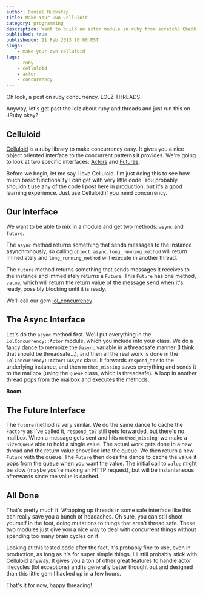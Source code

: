 ```yaml
--- 
author: Daniel Huckstep
title: Make Your Own Celluloid
category: programming
description: Want to build an actor module in ruby from scratch? Check this out.
published: true
publishedon: 11 Feb 2013 10:00 MST
slugs: 
    - make-your-own-celluloid
tags: 
    - ruby
    - celluloid
    - actor
    - concurrency
---
```

Oh look, a post on ruby concurrency. LOLZ THREADS.

Anyway, let's get past the lolz about ruby and threads and just run this on JRuby okay?

## Celluloid

[Celluloid](http://celluloid.io/) is a ruby library to make concurrency easy. It gives you a nice object oriented interface to the concurrent patterns it provides. We're going to look at two specific interfaces: [Actors](https://github.com/celluloid/celluloid/wiki/Basic-usage) and [Futures](https://github.com/celluloid/celluloid/wiki/Futures).

Before we begin, let me say I love Celluloid. I'm just doing this to see how much basic functionality I can get with very little code. You probably shouldn't use any of the code I post here in production, but it's a good learning experience. Just use Celluloid if you need concurrency.

## Our Interface

We want to be able to mix in a module and get two methods: `async` and `future`.

The `async` method returns something that sends messages to the instance asynchronously, so calling `object.async.long_running_method` will return immediately and `long_running_method` will execute in another thread.

The `future` method returns something that sends messages it receives to the instance and immediately returns a `Future`. This `Future` has one method, `value`, which will return the return value of the message send when it's ready, possibly blocking until it is ready.

We'll call our gem [lol_concurrency](https://github.com/darkhelmet/lol_concurrency/)

## The Async Interface

Let's do the `async` method first. We'll put everything in the `LolConcurrency::Actor` module, which you include into your class. We do a fancy dance to memoize the `@async` variable in a threadsafe manner (I think that should be threadsafe...), and then all the real work is done in the `LolConcurrency::Actor::Async` class. It forwards `respond_to?` to the underlying instance, and then `method_missing` saves everything and sends it to the mailbox (using the `Queue` class, which is threadsafe). A loop in another thread pops from the mailbox and executes the methods.

**Boom.**

<script src="https://gist.github.com/darkhelmet/4744122.js?file=actor.rb"></script>

## The Future Interface

The `future` method is very similar. We do the same dance to cache the `Factory` as I've called it, `respond_to?` still gets forwarded, but there's no mailbox. When a message gets sent and hits `method_missing`, we make a `SizedQueue` able to hold a single value. The actual work gets done in a new thread and the return value shovelled into the queue. We then return a new `Future` with the queue. The `Future` then does the dance to cache the value it pops from the queue when you want the value. The initial call to `value` might be slow (maybe you're making an HTTP request), but will be instantaneous afterwards since the value is cached.

<script src="https://gist.github.com/darkhelmet/4744122.js?file=future.rb"></script>

## All Done

That's pretty much it. Wrapping up threads in some safe interface like this can really save you a bunch of headaches. Oh sure, you can still shoot yourself in the foot, doing mutations to things that aren't thread safe. These two modules just give you a nice way to deal with concurrent things without spending too many brain cycles on it.

Looking at this tested code after the fact, it's probably fine to use, even in production, as long as it's for super simple things. I'll still probably stick with Celluloid anyway. It gives you a ton of other great features to handle actor lifecycles (lol exceptions) and is generally better thought out and designed than this little gem I hacked up in a few hours.

That's it for now, happy threading!
